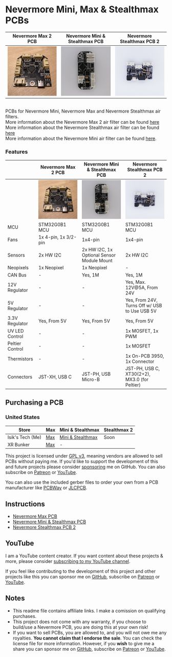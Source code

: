 # Nevermore Mini, Max & Stealthmax PCBs
| Nevermore Max 2 PCB | Nevermore Mini & Stealthmax PCB | Nevermore Stealthmax PCB 2|
| --- | --- | --- |
|<img src="./Images/Max.jpg" width="360"/>|<img src="./Images/SM.jpg" width="360"/>|<img src="./Images/SM2.jpg" width="360"/>|

<br>PCBs for Nevermore Mini, Nevermore Max and Nevermore Stealthmax air filters. 
<br>More information about the Nevermore Max 2 air filter can be found [here](https://github.com/nevermore3d/Nevermore_Max)
<br>More information about the Nevermore Stealthmax air filter can be found [here](https://github.com/nevermore3d/StealthMax)
<br>More information about the Nevermore Mini air filter can be found [here](https://www.printables.com/model/757663-nevermore-mini-3d-printer-hepa-and-carbon-air-filt).

### Features
|| Nevermore Max 2 PCB | Nevermore Mini & Stealthmax PCB | Nevermore Stealthmax PCB 2|
|---|---|---|---|
||<img src="./Images/Max.jpg" width="360"/>|<img src="./Images/SM.jpg" width="360"/>|<img src="./Images/SM2.jpg" width="360"/>|
|MCU|STM32G0B1 MCU|STM32G0B1 MCU|STM32G0B1 MCU|
|Fans|1x 4-pin, 1x 3/2-pin|1x4-pin|1x4-pin|
|Sensors|2x HW I2C|2x HW I2C, 1x Optional Sensor Module Mount|2x HW I2C|
|Neopixels|1x Neopixel|1x Neopixel|-|
|CAN Bus|-|Yes, 1M|Yes, 1M|
|12V Regulator|-|-|Yes, Max. 12V@5A, From 24V|
|5V Regulator|-|-|Yes, From 24V, Turns Off w/ USB to Use USB 5V|
|3.3V Regulator|Yes, From 5V|Yes, From 5V|Yes, From 5V|
|UV LED Control|-|-|1x MOSFET, 1x PWM|
|Peltier Control|-|-|1x MOSFET|
|Thermistors|-|-|1x On-PCB 3950, 1x Connector|
|Connectors|JST-XH, USB C|JST-PH, USB Micro-B|JST-PH, USB C, XT30(2+2), MX3.0 (for Peltier)|

## Purchasing a PCB
### United States
|Store|Max|Mini & Stealthmax|Stealthmax 2|
|---|---|---|---|
|Isik's Tech (Me)|[Max](https://store.isiks.tech/products/nevermore-max-controller-pcb)|[Mini & Stealthmax](https://store.isiks.tech/products/nevermore-stealthmax-pxb)|Soon|
|XR Bunker|[Max](https://xrbunker.works/products/nevermore-max-2-red-pcb-by-xbst_isik)|-||

This project is licensed under [GPL v3](./LICENSE), meaning vendors are allowed to sell PCBs without paying me. If you'd like to support the development of this and future projects please consider [sponsoring](https://github.com/sponsors/xbst) me on GitHub. You can also subscribe on [Patreon](https://l.isiks.tech/patreon) or [YouTube](https://l.isiks.tech/member).

You can also use the included gerber files to order your own from a PCB manufacturer like [PCBWay](https://www.pcbway.com/setinvite.aspx?inviteid=374841) or [JLCPCB](https://jlcpcb.com/).
<br>

## Instructions
- [Nevermore Max PCB](./Docs/Max.md)
- [Nevermore Mini & Stealthmax PCB](./Docs/SM.md)
- [Nevermore Stealthmax PCB 2](./Docs/SM2.md)

## YouTube

I am a YouTube content creator. If you want content about these projects & more, please consider [subscribing to my YouTube channel](https://www.youtube.com/channel/UClAWYmCkHjsbaX9Wz1df2mg).
<br>

If you feel like contributing to the development of this project and other projects like this you can sponsor me on [GitHub](https://github.com/sponsors/xbst), subscribe on [Patreon](https://l.isiks.tech/patreon) or [YouTube](https://l.isiks.tech/member).

## Notes
- This readme file contains affiliate links. I make a comission on qualifying purchases.
- This project does not come with any warranty, if you choose to build/use a Nevermore PCB, you are doing this at your own risk!
- If you want to sell PCBs, you are allowed to, and you will not owe me any royalties. **You cannot claim that I endorse the sale**. You can check the license file for more information. However, if you **wish** to give me a share you can sponsor me on [GitHub](https://github.com/sponsors/xbst), subscribe on [Patreon](https://l.isiks.tech/patreon) or [YouTube](https://l.isiks.tech/member).
